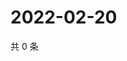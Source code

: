 # 2022-02-20

共 0 条

<!-- BEGIN WEIBO -->
<!-- 最后更新时间 Sun Feb 20 2022 13:00:42 GMT+0800 (China Standard Time) -->

<!-- END WEIBO -->
